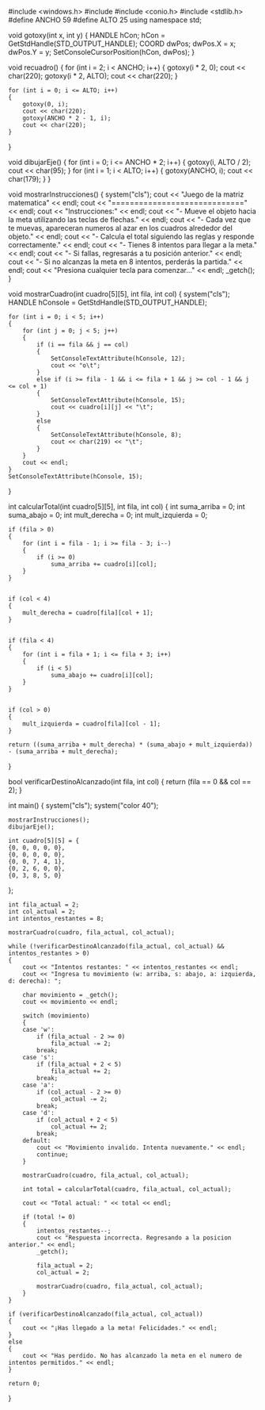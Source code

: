 #include <windows.h>
#include <iostream>
#include <conio.h>
#include <stdlib.h>
#define ANCHO 59
#define ALTO 25
using namespace std;

void gotoxy(int x, int y)
{
	HANDLE hCon;
	hCon = GetStdHandle(STD_OUTPUT_HANDLE);
	COORD dwPos;
	dwPos.X = x;
	dwPos.Y = y;
	SetConsoleCursorPosition(hCon, dwPos);
}

void recuadro()
{
	for (int i = 2; i < ANCHO; i++)
	{
		gotoxy(i * 2, 0);
		cout << char(220);
		gotoxy(i * 2, ALTO);
		cout << char(220);
	}
	
	for (int i = 0; i <= ALTO; i++)
	{
		gotoxy(0, i);
		cout << char(220);
		gotoxy(ANCHO * 2 - 1, i);
		cout << char(220);
	}
}

void dibujarEje()
{
	for (int i = 0; i <= ANCHO * 2; i++)
	{
		gotoxy(i, ALTO / 2);
		cout << char(95);
	}
	for (int i = 1; i < ALTO; i++)
	{
		gotoxy(ANCHO, i);
		cout << char(179);
	}
}

void mostrarInstrucciones()
{
	system("cls");
	cout << "Juego de la matriz matematica" << endl;
	cout << "=============================" << endl;
	cout << "Instrucciones:" << endl;
	cout << "- Mueve el objeto hacia la meta utilizando las teclas de flechas." << endl;
	cout << "- Cada vez que te muevas, apareceran numeros al azar en los cuadros alrededor del objeto." << endl;
	cout << "- Calcula el total siguiendo las reglas y responde correctamente." << endl;
	cout << "- Tienes 8 intentos para llegar a la meta." << endl;
	cout << "- Si fallas, regresarás a tu posición anterior." << endl;
	cout << "- Si no alcanzas la meta en 8 intentos, perderás la partida." << endl;
	cout << "Presiona cualquier tecla para comenzar..." << endl;
	_getch();
}

void mostrarCuadro(int cuadro[5][5], int fila, int col)
{
	system("cls");
	HANDLE hConsole = GetStdHandle(STD_OUTPUT_HANDLE);
	
	for (int i = 0; i < 5; i++)
	{
		for (int j = 0; j < 5; j++)
		{
			if (i == fila && j == col)
			{
				SetConsoleTextAttribute(hConsole, 12);
				cout << "o\t";
			}
			else if (i >= fila - 1 && i <= fila + 1 && j >= col - 1 && j <= col + 1)
			{
				SetConsoleTextAttribute(hConsole, 15);
				cout << cuadro[i][j] << "\t";
			}
			else
			{
				SetConsoleTextAttribute(hConsole, 8);
				cout << char(219) << "\t";
			}
		}
		cout << endl;
	}
	SetConsoleTextAttribute(hConsole, 15);
}

int calcularTotal(int cuadro[5][5], int fila, int col)
{
	int suma_arriba = 0;
	int suma_abajo = 0;
	int mult_derecha = 0;
	int mult_izquierda = 0;
	
	
	if (fila > 0)
	{
		for (int i = fila - 1; i >= fila - 3; i--)
		{
			if (i >= 0)
				suma_arriba += cuadro[i][col];
		}
	}
	
	
	if (col < 4)
	{
		mult_derecha = cuadro[fila][col + 1];
	}
	
	
	if (fila < 4)
	{
		for (int i = fila + 1; i <= fila + 3; i++)
		{
			if (i < 5)
				suma_abajo += cuadro[i][col];
		}
	}
	
	
	if (col > 0)
	{
		mult_izquierda = cuadro[fila][col - 1];
	}
	
	return ((suma_arriba + mult_derecha) * (suma_abajo + mult_izquierda)) - (suma_arriba + mult_derecha);
}

bool verificarDestinoAlcanzado(int fila, int col)
{
	return (fila == 0 && col == 2);
}

int main()
{
	system("cls");
	system("color 40");
	
	mostrarInstrucciones();
	dibujarEje();
	
	int cuadro[5][5] = {
	{0, 0, 0, 0, 0},
	{0, 0, 0, 0, 0},
	{0, 0, 7, 4, 1},
	{0, 2, 6, 0, 0},
	{0, 3, 8, 5, 0}
	
};
	
	int fila_actual = 2;
	int col_actual = 2;
	int intentos_restantes = 8;
	
	mostrarCuadro(cuadro, fila_actual, col_actual);
	
	while (!verificarDestinoAlcanzado(fila_actual, col_actual) && intentos_restantes > 0)
	{
		cout << "Intentos restantes: " << intentos_restantes << endl;
		cout << "Ingresa tu movimiento (w: arriba, s: abajo, a: izquierda, d: derecha): ";
		
		char movimiento = _getch();
		cout << movimiento << endl;
		
		switch (movimiento)
		{
		case 'w':
			if (fila_actual - 2 >= 0)
				fila_actual -= 2;
			break;
		case 's':
			if (fila_actual + 2 < 5)
				fila_actual += 2;
			break;
		case 'a':
			if (col_actual - 2 >= 0)
				col_actual -= 2;
			break;
		case 'd':
			if (col_actual + 2 < 5)
				col_actual += 2;
			break;
		default:
			cout << "Movimiento invalido. Intenta nuevamente." << endl;
			continue;
		}
		
		mostrarCuadro(cuadro, fila_actual, col_actual);
		
		int total = calcularTotal(cuadro, fila_actual, col_actual);
		
		cout << "Total actual: " << total << endl;
		
		if (total != 0)
		{
			intentos_restantes--;
			cout << "Respuesta incorrecta. Regresando a la posicion anterior." << endl;
			_getch();
			
			fila_actual = 2;
			col_actual = 2;
			
			mostrarCuadro(cuadro, fila_actual, col_actual);
		}
	}
	
	if (verificarDestinoAlcanzado(fila_actual, col_actual))
	{
		cout << "¡Has llegado a la meta! Felicidades." << endl;
	}
	else
	{
		cout << "Has perdido. No has alcanzado la meta en el numero de intentos permitidos." << endl;
	}
	
	return 0;
}

